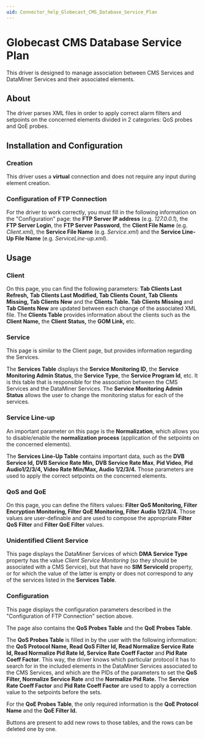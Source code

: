 ```yaml
---
uid: Connector_help_Globecast_CMS_Database_Service_Plan
---
```


# Globecast CMS Database Service Plan

This driver is designed to manage association between CMS Services and DataMiner Services and their associated elements.

## About

The driver parses XML files in order to apply correct alarm filters and setpoints on the concerned elements divided in 2 categories: QoS probes and QoE probes.

## Installation and Configuration

### Creation

This driver uses a **virtual** connection and does not require any input during element creation.

### Configuration of FTP Connection

For the driver to work correctly, you must fill in the following information on the "Configuration" page: the **FTP Server** **IP address** (e.g. *127.0.0.1*), the **FTP Server Login**, the **FTP Server Password**, the **Client File Name** (e.g. *Client.xml*), the **Service File Name** (e.g. *Service.xml*) and the **Service Line-Up File Name** (e.g. *ServiceLine-up.xml*).

## Usage

### Client

On this page, you can find the following parameters: **Tab Clients Last Refresh,** **Tab Clients Last Modified, Tab Clients Count, Tab Clients Missing, Tab Clients New** and the **Clients Table. Tab Clients Missing** and **Tab Clients New** are updated between each change of the associated XML file. The **Clients Table** provides information about the clients such as the **Client Name,** the **Client Status,** the **GOM Link,** etc.

### Service

This page is similar to the Client page, but provides information regarding the Services.

The **Services Table** displays the **Service Monitoring ID**, the **Service Monitoring Admin Status**, the **Service Type**, the **Service Program Id**, etc. It is this table that is responsible for the association between the CMS Services and the DataMiner Services. The **Service Monitoring Admin Status** allows the user to change the monitoring status for each of the services.

### Service Line-up

An important parameter on this page is the **Normalization**, which allows you to disable/enable the **normalization process** (application of the setpoints on the concerned elements).

The **Services Line-Up Table** contains important data, such as the **DVB Service Id,** **DVB Service Rate Min,** **DVB Service Rate Max**, **Pid Video**, **Pid Audio1/2/3/4, Video Rate Min/Max, Audio 1/2/3/4.** Those parameters are used to apply the correct setpoints on the concerned elements.

### QoS and QoE

On this page, you can define the filters values: **Filter QoS Monitoring, Filter Encryption Monitoring, Filter QoE Monitoring, Filter Audio 1/2/3/4.** Those values are user-definable and are used to compose the appropriate **Filter QoS Filter** and **Filter QoE Filter** values.

### Unidentified Client Service

This page displays the DataMiner Services of which **DMA Service Type** property has the value *Client Service Monitoring* (so they should be associated with a CMS Service), but that have no **SIM ServiceId** property, or for which the value of the latter is empty or does not correspond to any of the services listed in the **Services Table**.

### Configuration

This page displays the configuration parameters described in the "Configuration of FTP Connection" section above.

The page also contains the **QoS Probes Table** and the **QoE Probes Table**.

The **QoS Probes Table** is filled in by the user with the following information: the **QoS Protocol Name, Read QoS Filter Id, Read Normalize Service Rate Id, Read Normalize Pid Rate Id, Service Rate Coeff Factor** and **Pid Rate Coeff Factor**. This way, the driver knows which particular protocol it has to search for in the included elements in the DataMiner Services associated to the CMS Services, and which are the PIDs of the parameters to set the **QoS Filter, Normalize Service Rate** and the **Normalize Pid Rate.** The **Service Rate Coeff Factor** and **Pid Rate Coeff Factor** are used to apply a correction value to the setpoints before the sets.

For the **QoE Probes Table**, the only required information is the **QoE Protocol Name** and the **QoE Filter Id.**

Buttons are present to add new rows to those tables, and the rows can be deleted one by one.
